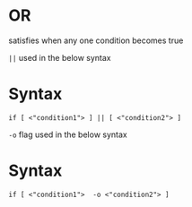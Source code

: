 # OR

satisfies when any one condition becomes true

`||` used in the below syntax

# Syntax
```
if [ <"condition1"> ] || [ <"condition2"> ]
```

 `-o` flag used in the below syntax
 
 # Syntax
 ```
 if [ <"condition1">  -o <"condition2"> ]
 ```
 
